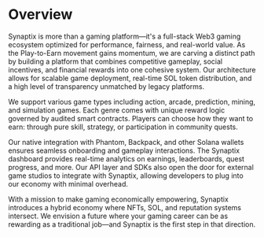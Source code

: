 # Overview

Synaptix is more than a gaming platform—it's a full-stack Web3 gaming ecosystem optimized for performance, fairness, and real-world value. As the Play-to-Earn movement gains momentum, we are carving a distinct path by building a platform that combines competitive gameplay, social incentives, and financial rewards into one cohesive system. Our architecture allows for scalable game deployment, real-time SOL token distribution, and a high level of transparency unmatched by legacy platforms.

We support various game types including action, arcade, prediction, mining, and simulation games. Each genre comes with unique reward logic governed by audited smart contracts. Players can choose how they want to earn: through pure skill, strategy, or participation in community quests.

Our native integration with Phantom, Backpack, and other Solana wallets ensures seamless onboarding and gameplay interactions. The Synaptix dashboard provides real-time analytics on earnings, leaderboards, quest progress, and more. Our API layer and SDKs also open the door for external game studios to integrate with Synaptix, allowing developers to plug into our economy with minimal overhead.

With a mission to make gaming economically empowering, Synaptix introduces a hybrid economy where NFTs, SOL, and reputation systems intersect. We envision a future where your gaming career can be as rewarding as a traditional job—and Synaptix is the first step in that direction.